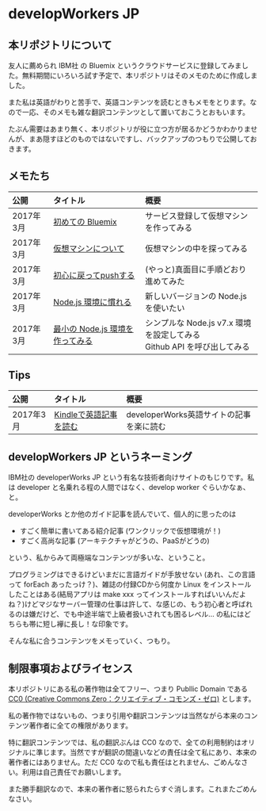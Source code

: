 
# developWorkers JP

## 本リポジトリについて

友人に薦められ IBM社 の Bluemix というクラウドサービスに登録してみました。無料期間にいろいろ試す予定で、本リポジトリはそのメモのために作成しました。

また私は英語がわりと苦手で、英語コンテンツを読むときもメモをとります。なので一応、そのメモも雑な翻訳コンテンツとして置いておこうとおもいます。

たぶん需要はあまり無く、本リポジトリが役に立つ方が居るかどうかわかりませんが、まあ隠すほどのものではないですし、バックアップのつもりで公開しておきます。

## メモたち

| 公開     | タイトル    | 概要  |
|:-----------|:-----------|:-------------|
| 2017年3月 | [初めての Bluemix](memo/201703_1st-step.md) | サービス登録して仮想マシンを作ってみる |
| 2017年3月 | [仮想マシンについて](memo/201703_2nd-study.md) | 仮想マシンの中を探ってみる |
| 2017年3月 | [初心に戻ってpushする](memo/201703_3rd-scripts.md) | (やっと)真面目に手順どおり進めてみた |
| 2017年3月 | [Node.js 環境に慣れる](memo/201703_4th-nodejs.md) | 新しいバージョンの Node.js を使いたい |
| 2017年3月 | [最小の Node.js 環境を作ってみる](memo/201703_5th-base.md) | シンプルな Node.js v7.x 環境を設定してみる<br>Github API を呼び出してみる |

## Tips

| 公開     | タイトル    | 概要  |
|:-----------|:-----------|:-------------|
| 2017年3月 | [Kindleで英語記事を読む](tips/201703_kindle.md) | developerWorks英語サイトの記事を楽に読む |


## developWorkers JP というネーミング

IBM社の developerWorks JP という有名な技術者向けサイトのもじりです。私は developer と名乗れる程の人間ではなく、develop worker ぐらいかなぁ、と。

developerWorks とか他のガイド記事を読んでいて、個人的に思ったのは

* すごく簡単に書いてある紹介記事 (ワンクリックで仮想環境が！)
* すごく高尚な記事 (アーキテクチャがどうの、PaaSがどうの)

という、私からみて両極端なコンテンツが多いな、ということ。

プログラミングはできるけどいまだに言語ガイドが手放せない (あれ、この言語って forEach あったっけ？)、雑誌の付録CDから何度か Linux をインストールしたことはある(結局アプリは make xxx ってインストールすればいいんだよね？)けどマジなサーバー管理の仕事は許して、な感じの、もう初心者と呼ばれるのは嫌だけど、でも中途半端で上級者扱いされても困るレベル… の私にはどちらも帯に短し襷に長し！な印象です。

そんな私に合うコンテンツをメモっていく、つもり。

## 制限事項およびライセンス

本リポジトリにある私の著作物は全てフリー、つまり Publlic Domain である [CC0 (Creative Commons Zero：クリエイティブ・コモンズ・ゼロ)](https://creativecommons.org/publicdomain/zero/1.0/deed.ja) とします。

私の著作物ではないもの、つまり引用や翻訳コンテンツは当然ながら本来のコンテンツ著作者に全ての権限があります。

特に翻訳コンテンツでは、私の翻訳ぶんは CC0 なので、全ての利用制約はオリジナルに準じます。当然ですが翻訳の間違いなどの責任は全て私にあり、本来の著作者にはありません。ただ CC0 なので私も責任はとれません、ごめんなさい。利用は自己責任でお願いします。

また勝手翻訳なので、本来の著作者に怒られたらすぐ消します。これまたごめんなさい。
